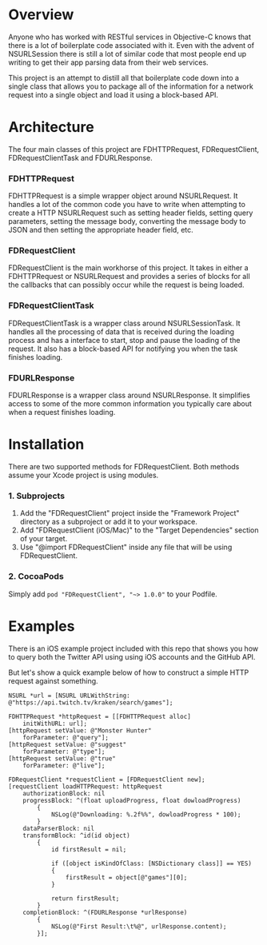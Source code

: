 # Overview
Anyone who has worked with RESTful services in Objective-C knows that there is a lot of boilerplate code associated with it. Even with the advent of NSURLSession there is still a lot of similar code that most people end up writing to get their app parsing data from their web services.

This project is an attempt to distill all that boilerplate code down into a single class that allows you to package all of the information for a network request into a single object and load it using a block-based API.

# Architecture
The four main classes of this project are FDHTTPRequest, FDRequestClient, FDRequestClientTask and FDURLResponse.

### FDHTTPRequest
FDHTTPRequest is a simple wrapper object around NSURLRequest. It handles a lot of the common code you have to write when attempting to create a HTTP NSURLRequest such as setting header fields, setting query parameters, setting the message body, converting the message body to JSON and then setting the appropriate header field, etc.

### FDRequestClient
FDRequestClient is the main workhorse of this project. It takes in either a FDHTTPRequest or NSURLRequest and provides a series of blocks for all the callbacks that can possibly occur while the request is being loaded.

### FDRequestClientTask
FDRequestClientTask is a wrapper class around NSURLSessionTask. It handles all the processing of data that is received during the loading process and has a interface to start, stop and pause the loading of the request. It also has a block-based API for notifying you when the task finishes loading.

### FDURLResponse
FDURLResponse is a wrapper class around NSURLResponse. It simplifies access to some of the more common information you typically care about when a request finishes loading.

# Installation
There are two supported methods for FDRequestClient. Both methods assume your Xcode project is using modules.

### 1. Subprojects
1. Add the "FDRequestClient" project inside the "Framework Project" directory as a subproject or add it to your workspace.
2. Add "FDRequestClient (iOS/Mac)" to the "Target Dependencies" section of your target.
3. Use "@import FDRequestClient" inside any file that will be using FDRequestClient.

### 2. CocoaPods
Simply add `pod "FDRequestClient", "~> 1.0.0"` to your Podfile.

# Examples
There is an iOS example project included with this repo that shows you how to query both the Twitter API using using iOS accounts and the GitHub API.

But let's show a quick example below of how to construct a simple HTTP request against something.

	NSURL *url = [NSURL URLWithString: @"https://api.twitch.tv/kraken/search/games"];
	
	FDHTTPRequest *httpRequest = [[FDHTTPRequest alloc] 
		initWithURL: url];
	[httpRequest setValue: @"Monster Hunter" 
		forParameter: @"query"];
	[httpRequest setValue: @"suggest" 
		forParameter: @"type"];
	[httpRequest setValue: @"true" 
		forParameter: @"live"];
	
	FDRequestClient *requestClient = [FDRequestClient new];
	[requestClient loadHTTPRequest: httpRequest 
		authorizationBlock: nil 
		progressBlock: ^(float uploadProgress, float dowloadProgress)
			{
				NSLog(@"Downloading: %.2f%%", dowloadProgress * 100);
			} 
		dataParserBlock: nil 
		transformBlock: ^id(id object)
			{
				id firstResult = nil;
				
				if ([object isKindOfClass: [NSDictionary class]] == YES)
				{
					firstResult = object[@"games"][0];
				}
				
				return firstResult;
			} 
		completionBlock: ^(FDURLResponse *urlResponse)
			{
				NSLog(@"First Result:\t%@", urlResponse.content);
			}];
